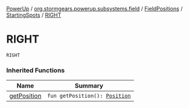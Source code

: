 [PowerUp](../../../index.md) / [org.stormgears.powerup.subsystems.field](../../index.md) / [FieldPositions](../index.md) / [StartingSpots](index.md) / [RIGHT](./-r-i-g-h-t.md)

# RIGHT

`RIGHT`

### Inherited Functions

| Name | Summary |
|---|---|
| [getPosition](get-position.md) | `fun getPosition(): `[`Position`](../../../org.stormgears.powerup.subsystems.navigator/-position/index.md) |
